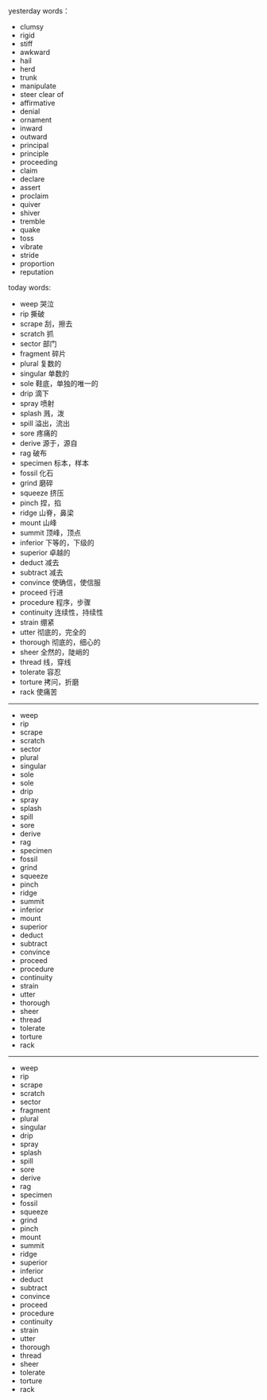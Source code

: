 yesterday words：
- clumsy
- rigid
- stiff
- awkward
- hail
- herd
- trunk
- manipulate
- steer clear of
- affirmative
- denial
- ornament
- inward
- outward
- principal
- principle
- proceeding
- claim
- declare
- assert
- proclaim
- quiver
- shiver
- tremble
- quake
- toss
- vibrate
- stride
- proportion
- reputation

today words:
- weep  哭泣
- rip   撕破
- scrape  刮，擦去
- scratch  抓
- sector   部门
- fragment  碎片
- plural  复数的
- singular   单数的
- sole   鞋底，单独的唯一的
- drip  滴下
- spray  喷射
- splash  溅，泼
- spill   溢出，流出
- sore  疼痛的
- derive   源于，源自
- rag  破布
- specimen  标本，样本
- fossil  化石
- grind   磨碎
- squeeze  挤压
- pinch   捏，掐
- ridge   山脊，鼻梁
- mount   山峰
- summit   顶峰，顶点
- inferior  下等的，下级的
- superior   卓越的
- deduct   减去
- subtract  减去
- convince   使确信，使信服
- proceed  行进
- procedure   程序，步骤
- continuity   连续性，持续性
- strain   绷紧
- utter   彻底的，完全的
- thorough  彻底的，细心的
- sheer  全然的，陡峭的
- thread  线，穿线
- tolerate   容忍
- torture   拷问，折磨
- rack   使痛苦  
---
- weep
- rip
- scrape
- scratch
- sector
- plural
- singular
- sole
- sole
- drip
- spray
- splash
- spill
- sore
- derive
- rag
- specimen
- fossil
- grind
- squeeze
- pinch
- ridge
- summit
- inferior
- mount
- superior
- deduct
- subtract
- convince
- proceed
- procedure
- continuity
- strain
- utter
- thorough
- sheer
- thread
- tolerate
- torture
- rack

---
- weep
- rip
- scrape
- scratch
- sector
- fragment
- plural
- singular
- drip
- spray
- splash
- spill
- sore
- derive
- rag
- specimen
- fossil
- squeeze
- grind
- pinch
- mount
- summit
- ridge
- superior
- inferior
- deduct
- subtract
- convince
- proceed
- procedure
- continuity
- strain
- utter
- thorough
- thread
- sheer
- tolerate
- torture
- rack
